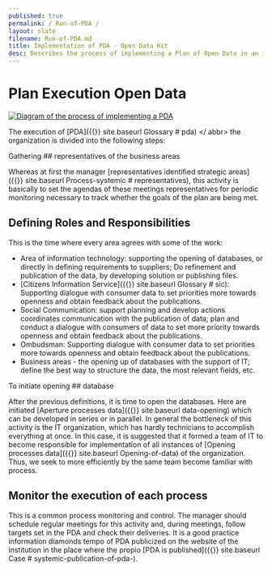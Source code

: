 ```yaml
---
published: true
permalink: / Run-of-PDA /
layout: slate
filename: Run-of-PDA.md
title: Implementation of PDA - Open Data Kit
desc: Describes the process of implementing a Plan of Open Data in an institution.
---
```


Plan Execution Open Data
====

[<Img alt = "Diagram of the process of implementing a PDA" src="https://raw.githubusercontent.com/dadosgovbr/kit/master/public/img/Processo%20Execu%C3%A7%C3%A3o%20PDA.png">](https://raw.githubusercontent.com/dadosgovbr/kit/master/public/img/Processo%20Execu%C3%A7%C3%A3o%20PDA%20-%20com%20titulo.png)

The execution of
<Abbr name = "Open Data Plan"> [PDA]({{}} site.baseurl Glossary # pda) </ abbr>
the organization is divided into the following steps:


Gathering ## representatives of the business areas

Whereas at first the manager [representatives identified strategic areas]({{}} site.baseurl Process-systemic # representatives), this activity is basically to set the agendas of these meetings representatives for periodic monitoring necessary to track whether the goals of the plan are being met.

## Defining Roles and Responsibilities

This is the time where every area agrees with some of the work:

* Area of ​​information technology: supporting the opening of databases, or directly in defining requirements to suppliers; Do refinement and publication of the data, by developing solution or publishing files.
* [Citizens Information Service]({{}} site.baseurl Glossary # sic): Supporting dialogue with consumer data to set priorities more towards openness and obtain feedback about the publications.
* Social Communication: support planning and develop actions coordinates communication with the publication of data; plan and conduct a dialogue with consumers of data to set more priority towards openness and obtain feedback about the publications.
* Ombudsman: Supporting dialogue with consumer data to set priorities more towards openness and obtain feedback about the publications.
* Business areas - the opening up of databases with the support of IT; define the best way to structure the data, the most relevant fields, etc.

To initiate opening ## database

After the previous definitions, it is time to open the databases. Here are initiated
[Aperture processes data]({{}} site.baseurl data-opening) which can be developed in series or in parallel.
In general the bottleneck of this activity is the IT organization, which has hardly technicians to accomplish everything at once.
In this case, it is suggested that it formed a team of IT to become
responsible for implementation of all instances of
[Opening processes data]({{}} site.baseurl Opening-of-data) of the organization.
Thus, we seek to more efficiently by the same team become familiar with
process.

## Monitor the execution of each process

This is a common process monitoring and control. The manager should schedule
regular meetings for this activity and, during meetings, follow
targets set in the PDA and check their deliveries.
It is a good practice information diamonds tempo of PDA
publicized on the website of the institution in the place where the propio
[PDA is published]({{}} site.baseurl Case # systemic-publication-of-pda-).
